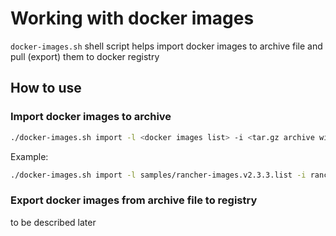 # Working with docker images

`docker-images.sh` shell script helps import docker images to archive file and pull (export) them to docker registry

## How to use

### Import docker images to archive

```sh
./docker-images.sh import -l <docker images list> -i <tar.gz archive with docker images>
```
Example:
```sh
./docker-images.sh import -l samples/rancher-images.v2.3.3.list -i rancher-images.v2.3.3.tar.gz
```

### Export docker images from archive file to registry

to be described later


